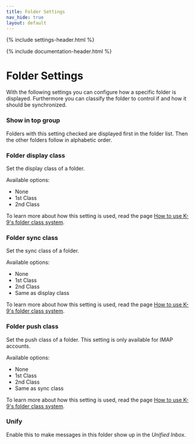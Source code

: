 ```yaml
---
title: Folder Settings 
nav_hide: true 
layout: default
---
```


{% include settings-header.html %}

{% include documentation-header.html %}

# Folder Settings

With the following settings you can configure how a specific folder is displayed. Furthermore you can classify the folder to control if and how it should be synchronized.


### Show in top group
Folders with this setting checked are displayed first in the folder list. Then the other folders follow in alphabetic order.

### Folder display class
Set the display class of a folder.

Available options:

* None
* 1st Class
* 2nd Class

To learn more about how this setting is used, read the page [How to use K-9's folder class system](WorkingWithClasses).

### Folder sync class
Set the sync class of a folder.

Available options:

* None
* 1st Class
* 2nd Class
* Same as display class

To learn more about how this setting is used, read the page [How to use K-9's folder class system](WorkingWithClasses).

### Folder push class
Set the push class of a folder. This setting is only available for IMAP accounts.

Available options:

* None
* 1st Class
* 2nd Class
* Same as sync class

To learn more about how this setting is used, read the page [How to use K-9's folder class system](WorkingWithClasses).

### Unify
Enable this to make messages in this folder show up in the *Unified Inbox*.
